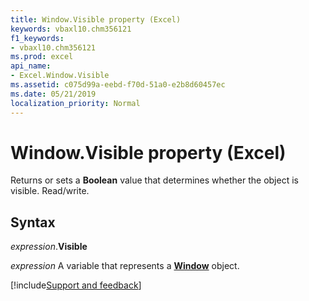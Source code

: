```yaml
---
title: Window.Visible property (Excel)
keywords: vbaxl10.chm356121
f1_keywords:
- vbaxl10.chm356121
ms.prod: excel
api_name:
- Excel.Window.Visible
ms.assetid: c075d99a-eebd-f70d-51a0-e2b8d60457ec
ms.date: 05/21/2019
localization_priority: Normal
---
```



# Window.Visible property (Excel)

Returns or sets a **Boolean** value that determines whether the object is visible. Read/write.


## Syntax

_expression_.**Visible**

_expression_ A variable that represents a **[Window](Excel.Window.md)** object.



[!include[Support and feedback](~/includes/feedback-boilerplate.md)]
